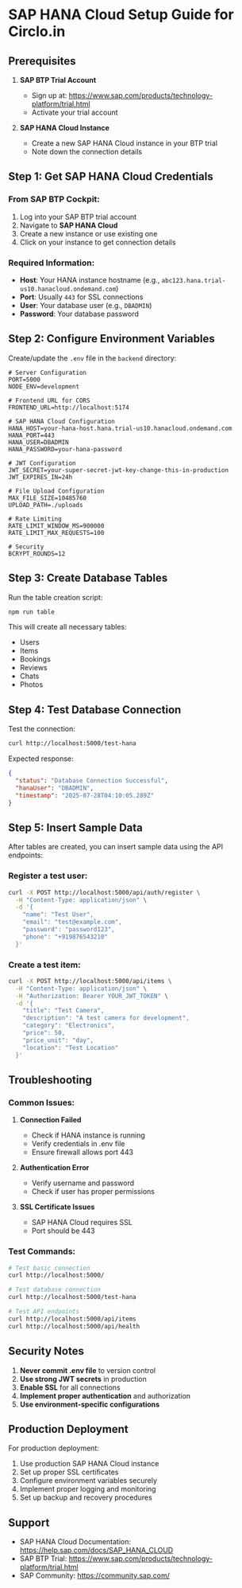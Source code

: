 # SAP HANA Cloud Setup Guide for Circlo.in

## Prerequisites

1. **SAP BTP Trial Account**
   - Sign up at: https://www.sap.com/products/technology-platform/trial.html
   - Activate your trial account

2. **SAP HANA Cloud Instance**
   - Create a new SAP HANA Cloud instance in your BTP trial
   - Note down the connection details

## Step 1: Get SAP HANA Cloud Credentials

### From SAP BTP Cockpit:
1. Log into your SAP BTP trial account
2. Navigate to **SAP HANA Cloud**
3. Create a new instance or use existing one
4. Click on your instance to get connection details

### Required Information:
- **Host**: Your HANA instance hostname (e.g., `abc123.hana.trial-us10.hanacloud.ondemand.com`)
- **Port**: Usually `443` for SSL connections
- **User**: Your database user (e.g., `DBADMIN`)
- **Password**: Your database password

## Step 2: Configure Environment Variables

Create/update the `.env` file in the `backend` directory:

```env
# Server Configuration
PORT=5000
NODE_ENV=development

# Frontend URL for CORS
FRONTEND_URL=http://localhost:5174

# SAP HANA Cloud Configuration
HANA_HOST=your-hana-host.hana.trial-us10.hanacloud.ondemand.com
HANA_PORT=443
HANA_USER=DBADMIN
HANA_PASSWORD=your-hana-password

# JWT Configuration
JWT_SECRET=your-super-secret-jwt-key-change-this-in-production
JWT_EXPIRES_IN=24h

# File Upload Configuration
MAX_FILE_SIZE=10485760
UPLOAD_PATH=./uploads

# Rate Limiting
RATE_LIMIT_WINDOW_MS=900000
RATE_LIMIT_MAX_REQUESTS=100

# Security
BCRYPT_ROUNDS=12
```

## Step 3: Create Database Tables

Run the table creation script:

```bash
npm run table
```

This will create all necessary tables:
- Users
- Items
- Bookings
- Reviews
- Chats
- Photos

## Step 4: Test Database Connection

Test the connection:

```bash
curl http://localhost:5000/test-hana
```

Expected response:
```json
{
  "status": "Database Connection Successful",
  "hanaUser": "DBADMIN",
  "timestamp": "2025-07-28T04:10:05.289Z"
}
```

## Step 5: Insert Sample Data

After tables are created, you can insert sample data using the API endpoints:

### Register a test user:
```bash
curl -X POST http://localhost:5000/api/auth/register \
  -H "Content-Type: application/json" \
  -d '{
    "name": "Test User",
    "email": "test@example.com",
    "password": "password123",
    "phone": "+919876543210"
  }'
```

### Create a test item:
```bash
curl -X POST http://localhost:5000/api/items \
  -H "Content-Type: application/json" \
  -H "Authorization: Bearer YOUR_JWT_TOKEN" \
  -d '{
    "title": "Test Camera",
    "description": "A test camera for development",
    "category": "Electronics",
    "price": 50,
    "price_unit": "day",
    "location": "Test Location"
  }'
```

## Troubleshooting

### Common Issues:

1. **Connection Failed**
   - Check if HANA instance is running
   - Verify credentials in .env file
   - Ensure firewall allows port 443

2. **Authentication Error**
   - Verify username and password
   - Check if user has proper permissions

3. **SSL Certificate Issues**
   - SAP HANA Cloud requires SSL
   - Port should be 443

### Test Commands:

```bash
# Test basic connection
curl http://localhost:5000/

# Test database connection
curl http://localhost:5000/test-hana

# Test API endpoints
curl http://localhost:5000/api/items
curl http://localhost:5000/api/health
```

## Security Notes

1. **Never commit .env file** to version control
2. **Use strong JWT secrets** in production
3. **Enable SSL** for all connections
4. **Implement proper authentication** and authorization
5. **Use environment-specific configurations**

## Production Deployment

For production deployment:

1. Use production SAP HANA Cloud instance
2. Set up proper SSL certificates
3. Configure environment variables securely
4. Implement proper logging and monitoring
5. Set up backup and recovery procedures

## Support

- SAP HANA Cloud Documentation: https://help.sap.com/docs/SAP_HANA_CLOUD
- SAP BTP Trial: https://www.sap.com/products/technology-platform/trial.html
- SAP Community: https://community.sap.com/ 